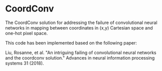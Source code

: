 # CoordConv
The CoordConv solution for addressing the failure of convolutional neural networks in mapping between coordinates in (x,y) Cartesian space and one-hot pixel space.


This code has been implemented based on the following paper:

Liu, Rosanne, et al. "An intriguing failing of convolutional neural networks and the coordconv solution." Advances in neural information processing systems 31 (2018).
